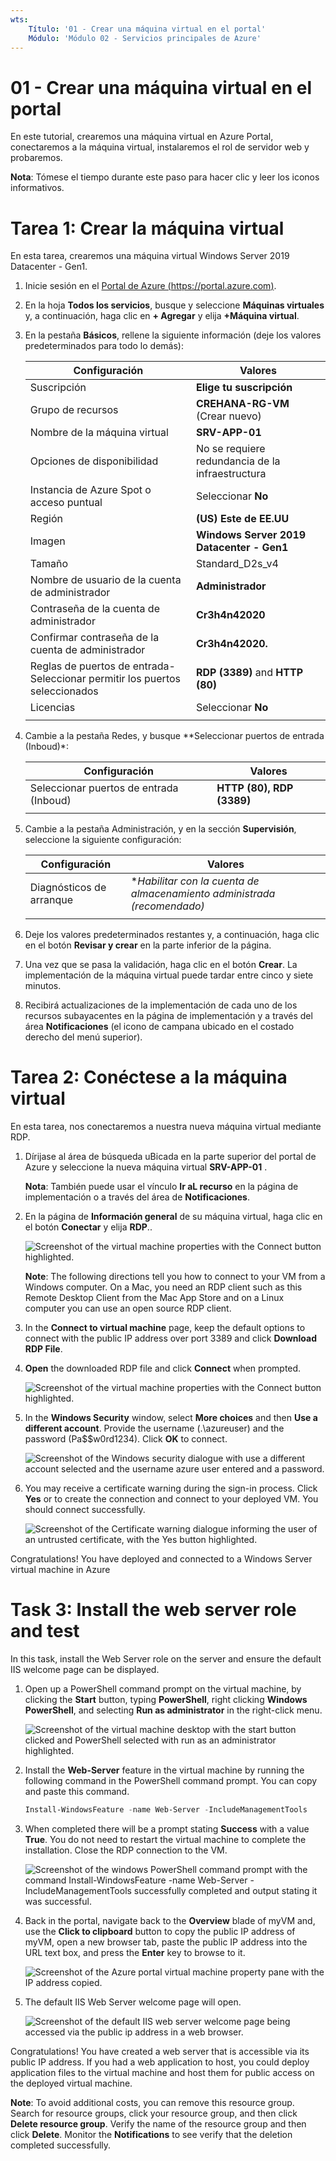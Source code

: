 ```yaml
---
wts:
    Título: '01 - Crear una máquina virtual en el portal'
    Módulo: 'Módulo 02 - Servicios principales de Azure'
---
```

# 01 - Crear una máquina virtual en el portal

En este tutorial, crearemos una máquina virtual en Azure Portal, conectaremos a la máquina virtual, instalaremos el rol de servidor web y probaremos.

**Nota**: Tómese el tiempo durante este paso para hacer clic y leer los iconos informativos.

# Tarea 1: Crear la máquina virtual

En esta tarea, crearemos una máquina virtual Windows Server 2019 Datacenter - Gen1. 

1. Inicie sesión en el [Portal de Azure (https://portal.azure.com)](https://portal.azure.com?azure-portal=true).

2. En la hoja **Todos los servicios**, busque y seleccione **Máquinas virtuales** y, a continuación, haga clic en **+ Agregar** y elija **+Máquina virtual**.

3. En la pestaña **Básicos**, rellene la siguiente información (deje los valores predeterminados para todo lo demás):

    | Configuración | Valores |
    |  -- | -- |
    | Suscripción | **Elige tu suscripción**|
    | Grupo de recursos | **CREHANA-RG-VM** (Crear nuevo) |
    | Nombre de la máquina virtual | **SRV-APP-01** |
    | Opciones de disponibilidad | No se requiere redundancia de la infraestructura |
    | Instancia de Azure Spot o acceso puntual| Seleccionar **No** |
    | Región | **(US) Este de EE.UU**|
    | Imagen | **Windows Server 2019 Datacenter - Gen1**|
    | Tamaño | Standard_D2s_v4|
    | Nombre de usuario de la cuenta de administrador | **Administrador** |
    | Contraseña de la cuenta de administrador | **Cr3h4n42020**|
    | Confirmar contraseña de la cuenta de administrador | **Cr3h4n42020.**|
    | Reglas de puertos de entrada- Seleccionar permitir los puertos seleccionados | **RDP (3389)** and **HTTP (80)**|
    | Licencias | Seleccionar **No**|
    | | |

4. Cambie a la pestaña Redes, y busque **Seleccionar puertos de entrada (Inboud)*:

    | Configuración | Valores |
    | -- | -- |
    | Seleccionar puertos de entrada (Inboud) | **HTTP (80), RDP (3389)**|
    | | |

5. Cambie a la pestaña Administración, y en la sección **Supervisión**, seleccione la siguiente configuración:

    | Configuración | Valores |
    | -- | -- |
    | Diagnósticos de arranque | **Habilitar con la cuenta de almacenamiento administrada (recomendado)*|
    | | |

6. Deje los valores predeterminados restantes y, a continuación, haga clic en el botón **Revisar y crear** en la parte inferior de la página.

7. Una vez que se pasa la validación, haga clic en el botón **Crear**. La implementación de la máquina virtual puede tardar entre cinco y siete minutos.

8. Recibirá actualizaciones de la implementación de cada uno de los recursos subayacentes en la página de implementación y a través del área **Notificaciones** (el icono de campana ubicado en el costado derecho del menú superior).

# Tarea 2: Conéctese a la máquina virtual

En esta tarea, nos conectaremos a nuestra nueva máquina virtual mediante RDP.

1. Dírijase al área de búsqueda uBicada en la parte superior del portal de Azure y seleccione la nueva máquina virtual **SRV-APP-01** .

    **Nota**: También puede usar el vínculo **Ir aL recurso** en la página de implementación o a través del área de **Notificaciones**.

2. En la página de **Información general** de su máquina virtual, haga clic en el botón **Conectar** y elija **RDP**..

    ![Screenshot of the virtual machine properties with the Connect button highlighted.](../images/0101.png)

    **Note**: The following directions tell you how to connect to your VM from a Windows computer. On a Mac, you need an RDP client such as this Remote Desktop Client from the Mac App Store and on a Linux computer you can use an open source RDP client.

2. In the **Connect to virtual machine** page, keep the default options to connect with the public IP address over port 3389 and click **Download RDP File**.

3. **Open** the downloaded RDP file and click **Connect** when prompted. 

    ![Screenshot of the virtual machine properties with the Connect button highlighted. ](../images/0102.png)

4. In the **Windows Security** window, select **More choices** and then **Use a different account**. Provide the username (.\azureuser) and the password (Pa$$w0rd1234). Click **OK** to connect.

    ![Screenshot of the Windows security dialogue with use a different account selected and the username azure user entered and a password.](../images/0103.png)

5. You may receive a certificate warning during the sign-in process. Click **Yes** or to create the connection and connect to your deployed VM. You should connect successfully.

    ![Screenshot of the Certificate warning dialogue informing the user of an untrusted certificate, with the Yes button highlighted. ](../images/0104.png)

Congratulations! You have deployed and connected to a Windows Server virtual machine in Azure

# Task 3: Install the web server role and test

In this task, install the Web Server role on the server and ensure the default IIS welcome page can be displayed.

1. Open up a PowerShell command prompt on the virtual machine, by clicking the **Start** button, typing **PowerShell**, right clicking **Windows PowerShell**, and selecting **Run as administrator** in the right-click menu.

    ![Screenshot of the virtual machine desktop with the start button clicked and PowerShell selected with run as an administrator highlighted.](../images/0105.png)

2. Install the **Web-Server** feature in the virtual machine by running the following command in the PowerShell command prompt. You can copy and paste this command.

    ```PowerShell
    Install-WindowsFeature -name Web-Server -IncludeManagementTools
    ```
  
3. When completed there will be a prompt stating **Success** with a value **True**. You do not need to restart the virtual machine to complete the installation. Close the RDP connection to the VM.

    ![Screenshot of the windows PowerShell command prompt with the command Install-WindowsFeature -name Web-Server -IncludeManagementTools successfully completed and output stating it was successful.](../images/0106.png)

4. Back in the portal, navigate back to the **Overview** blade of myVM and, use the **Click to clipboard** button to copy the public IP address of myVM, open a new browser tab, paste the public IP address into the URL text box, and press the **Enter** key to browse to it.

    ![Screenshot of the Azure portal virtual machine property pane with the IP address copied.](../images/0107.png)

5. The default IIS Web Server welcome page will open.

    ![Screenshot of the default IIS web server welcome page being accessed via the public ip address in a web browser.](../images/0108.png)

Congratulations! You have created a web server that is accessible via its public IP address. If you had a web application to host, you could deploy application files to the virtual machine and host them for public access on the deployed virtual machine.


**Note**: To avoid additional costs, you can remove this resource group. Search for resource groups, click your resource group, and then click **Delete resource group**. Verify the name of the resource group and then click **Delete**. Monitor the **Notifications** to see verify that the deletion completed successfully. 
